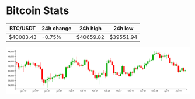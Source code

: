 # Bitcoin Stats

BTC/USDT|24h change|24h high|24h low|
|---|---|---|---|
|$40083.43|-0.75%|$40659.82|$39551.94|

<img src="./chart.svg">
